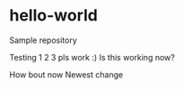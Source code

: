 # hello-world
Sample repository

Testing 1 2 3 pls work :)
Is this working now?

How bout now
Newest change
